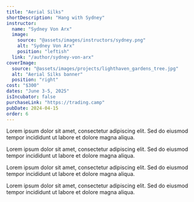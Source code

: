 ```yaml
---
title: "Aerial Silks"
shortDescription: "Hang with Sydney"
instructor:
  name: "Sydney Von Arx"
  image:
    source: "@assets/images/instructors/sydney.png"
    alt: "Sydney Von Arx"
    position: "leftish"
  link: "/author/sydney-von-arx"
coverImage:
  source: "@assets/images/projects/lighthaven_gardens_tree.jpg"
  alt: "Aerial Silks banner"
  position: "right"
cost: "$300"
dates: "June 3-5, 2025"
isIncubator: false
purchaseLink: "https://trading.camp"
pubDate: 2024-04-15
order: 6
---
```


Lorem ipsum dolor sit amet, consectetur adipiscing elit. Sed do eiusmod tempor incididunt ut labore et dolore magna aliqua. 

Lorem ipsum dolor sit amet, consectetur adipiscing elit. Sed do eiusmod tempor incididunt ut labore et dolore magna aliqua. 

Lorem ipsum dolor sit amet, consectetur adipiscing elit. Sed do eiusmod tempor incididunt ut labore et dolore magna aliqua. 

Lorem ipsum dolor sit amet, consectetur adipiscing elit. Sed do eiusmod tempor incididunt ut labore et dolore magna aliqua. 
